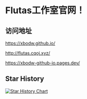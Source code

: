 # Flutas工作室官网！

## 访问地址

https://xbodw.github.io/

http://flutas.cqoj.xyz/

https://xbodw-github-io.pages.dev/

## Star History

<a href="https://star-history.com/#Xbodw/xbodw.Github.io&Date">
  <picture>
    <source media="(prefers-color-scheme: dark)" srcset="https://api.star-history.com/svg?repos=Xbodw/xbodw.Github.io&type=Date&theme=dark" />
    <source media="(prefers-color-scheme: light)" srcset="https://api.star-history.com/svg?repos=Xbodw/xbodw.Github.io&type=Date" />
    <img alt="Star History Chart" src="https://api.star-history.com/svg?repos=Xbodw/xbodw.Github.io&type=Date" />
  </picture>
</a>
